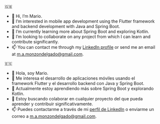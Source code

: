  🇬🇧

- 👋 Hi, I’m Mario.
- 👀 I’m interested in mobile app development using the Flutter framework and backend development with Java and Spring Boot.
- 🌱 I’m currently learning more about Spring Boot and exploring Kotlin.
- 💞️ I’m looking to collaborate on any project from which I can learn and contribute significantly.
- 📫 You can contact me through my [LinkedIn profile](https://es.linkedin.com/in/mario-monzon) or send me an email at m.a.monzondelgado@gmail.com.

🇪🇸

- 👋 Hola, soy Mario.
- 👀 Me interesa el desarrollo de aplicaciones móviles usando el framework Flutter y el desarrollo backend con Java y Spring Boot.
- 🌱 Actualmente estoy aprendiendo más sobre Spring Boot y explorando Kotlin.
- 💞️ Estoy buscando colaborar en cualquier proyecto del que pueda aprender y contribuir significativamente.
- 📫 Puedes contactarme a través de mi [perfil de LinkedIn](https://es.linkedin.com/in/mario-monzon) o enviarme un correo a m.a.monzondelgado@gmail.com.

